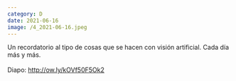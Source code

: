 ```yaml
--- 
category: D 
date: 2021-06-16 
image: /4_2021-06-16.jpeg 
--- 
```


Un recordatorio al tipo de cosas que se hacen con visión artificial. Cada día más y más. <br><br>Diapo: http://ow.ly/kOVf50F5Ok2